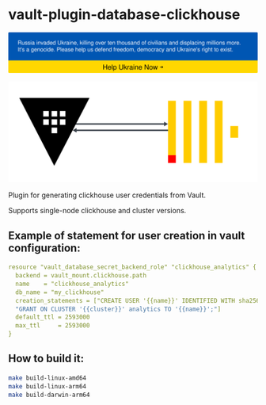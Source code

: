 # vault-plugin-database-clickhouse
[![Stand With Ukraine](https://raw.githubusercontent.com/vshymanskyy/StandWithUkraine/main/banner2-direct.svg)](https://vshymanskyy.github.io/StandWithUkraine/)

![Diagram](diagram.svg)

Plugin for generating clickhouse user credentials from Vault.

Supports single-node clickhouse and cluster versions.

## Example of statement for user creation in vault configuration:
``` yaml
resource "vault_database_secret_backend_role" "clickhouse_analytics" {
  backend = vault_mount.clickhouse.path
  name    = "clickhouse_analytics"
  db_name = "my_clickhouse"
  creation_statements = ["CREATE USER '{{name}}' IDENTIFIED WITH sha256_password BY '{{password}}' ON CLUSTER '{{cluster}}';",
  "GRANT ON CLUSTER '{{cluster}}' analytics TO '{{name}}';"]
  default_ttl = 2593000
  max_ttl     = 2593000
}
```


## How to build it:
``` bash
make build-linux-amd64
make build-linux-arm64
make build-darwin-arm64
```